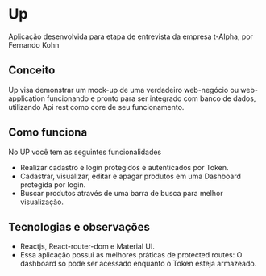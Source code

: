# Up

Aplicação desenvolvida para etapa de entrevista da empresa t-Alpha, por Fernando Kohn

## Conceito

Up visa demonstrar um mock-up de uma verdadeiro web-negócio ou web-application funcionando e pronto para ser integrado com banco de dados, utilizando Api rest como core de seu funcionamento.

## Como funciona

No UP você tem as seguintes funcionalidades

- Realizar cadastro e login protegidos e autenticados por Token.
- Cadastrar, visualizar, editar e apagar produtos em uma Dashboard protegida por login.
- Buscar produtos através de uma barra de busca para melhor visualização.

## Tecnologias e observações

- Reactjs, React-router-dom e Material UI.
- Essa aplicação possui as melhores práticas de protected routes: O dashboard so pode ser acessado enquanto o Token esteja armazeado.
